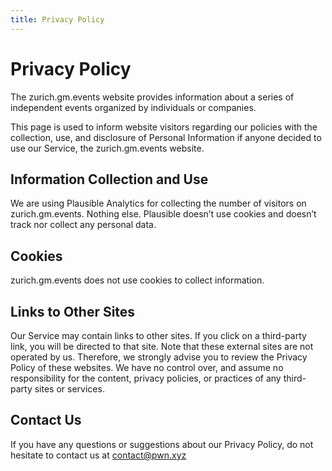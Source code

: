 ```yaml
---
title: Privacy Policy
---
```


# Privacy Policy

The zurich.gm.events website provides information about a series of independent events organized by individuals or companies.

This page is used to inform website visitors regarding our policies with the
collection, use, and disclosure of Personal Information if anyone decided to
use our Service, the zurich.gm.events website.

## Information Collection and Use

We are using Plausible Analytics for collecting the number of visitors on zurich.gm.events. Nothing else. Plausible doesn’t use cookies and doesn’t track nor collect any personal data.

## Cookies

zurich.gm.events does not use cookies to collect information.

## Links to Other Sites

Our Service may contain links to other sites. If you click on a third-party
link, you will be directed to that site. Note that these external sites are
not operated by us. Therefore, we strongly advise you to review the Privacy
Policy of these websites. We have no control over, and assume no
responsibility for the content, privacy policies, or practices of any
third-party sites or services.

## Contact Us

If you have any questions or suggestions about our Privacy Policy, do not
hesitate to contact us at contact@pwn.xyz
